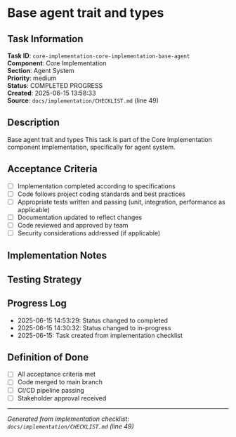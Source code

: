 # Base agent trait and types

## Task Information

**Task ID**: `core-implementation-core-implementation-base-agent`  
**Component**: Core Implementation  
**Section**: Agent System  
**Priority**: medium  
**Status**: COMPLETED PROGRESS  
**Created**: 2025-06-15 13:58:33  
**Source**: `docs/implementation/CHECKLIST.md` (line 49)  

## Description

Base agent trait and types
This task is part of the Core Implementation component implementation, specifically for agent system.

## Acceptance Criteria

- [ ] Implementation completed according to specifications
- [ ] Code follows project coding standards and best practices
- [ ] Appropriate tests written and passing (unit, integration, performance as applicable)
- [ ] Documentation updated to reflect changes
- [ ] Code reviewed and approved by team
- [ ] Security considerations addressed (if applicable)

## Implementation Notes

<!-- Add specific implementation notes, design decisions, or technical requirements here -->

## Testing Strategy

<!-- Describe the testing approach for this task -->

## Progress Log

<!-- Add progress updates here -->
- 2025-06-15 14:53:29: Status changed to completed
- 2025-06-15 14:30:32: Status changed to in-progress
- 2025-06-15: Task created from implementation checklist

## Definition of Done

- [ ] All acceptance criteria met
- [ ] Code merged to main branch
- [ ] CI/CD pipeline passing
- [ ] Stakeholder approval received

---

*Generated from implementation checklist: `docs/implementation/CHECKLIST.md` (line 49)*
